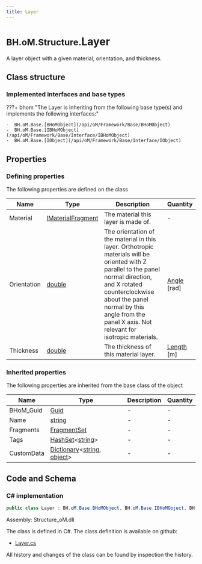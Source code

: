 ```yaml
---
title: Layer
---
```


# <small>BH.oM.Structure.</small>**Layer**

A layer object with a given material, orientation, and thickness.

## Class structure

### Implemented interfaces and base types

???+ bhom "The Layer is inheriting from the following base type(s) and implements the following interfaces:"

    -  BH.oM.Base.[BHoMObject](/api/oM/Framework/Base/BHoMObject)
    -  BH.oM.Base.[IBHoMObject](/api/oM/Framework/Base/Interface/IBHoMObject)
    -  BH.oM.Base.[IObject](/api/oM/Framework/Base/Interface/IObject)


## Properties



### Defining properties

The following properties are defined on the class

| Name             | Type             | Description      | Quantity         |
|------------------|------------------|------------------|------------------|
| Material | [IMaterialFragment](/api/oM/Analytical/Structure/MaterialFragments/IMaterialFragment) | The material this layer is made of. | - |
| Orientation | [double](https://learn.microsoft.com/en-us/dotnet/api/System.Double?view=netstandard-2.0) | The orientation of the material in this layer. Orthotropic materials will be oriented with Z parallel to the panel normal direction, and X rotated counterclockwise about the panel normal by this angle from the panel X axis. Not relevant for isotropic materials. | [Angle](/api/oM/Dimensional/Quantities/Attributes/Angle) [rad] |
| Thickness | [double](https://learn.microsoft.com/en-us/dotnet/api/System.Double?view=netstandard-2.0) | The thickness of this material layer. | [Length](/api/oM/Dimensional/Quantities/Attributes/Length) [m] |


### Inherited properties
The following properties are inherited from the base class of the object

| Name             | Type             | Description      | Quantity         |
|------------------|------------------|------------------|------------------|
| BHoM_Guid | [Guid](https://learn.microsoft.com/en-us/dotnet/api/System.Guid?view=netstandard-2.0) | - | - |
| Name | [string](https://learn.microsoft.com/en-us/dotnet/api/System.String?view=netstandard-2.0) | - | - |
| Fragments | [FragmentSet](/api/oM/Framework/Base/FragmentSet) | - | - |
| Tags | [HashSet](https://learn.microsoft.com/en-us/dotnet/api/System.Collections.Generic.HashSet-1?view=netstandard-2.0)&lt;[string](https://learn.microsoft.com/en-us/dotnet/api/System.String?view=netstandard-2.0)&gt; | - | - |
| CustomData | [Dictionary](https://learn.microsoft.com/en-us/dotnet/api/System.Collections.Generic.Dictionary-2?view=netstandard-2.0)&lt;[string](https://learn.microsoft.com/en-us/dotnet/api/System.String?view=netstandard-2.0), [object](https://learn.microsoft.com/en-us/dotnet/api/System.Object?view=netstandard-2.0)&gt; | - | - |


## Code and Schema

### C# implementation

``` C# title="C#"
public class Layer : BH.oM.Base.BHoMObject, BH.oM.Base.IBHoMObject, BH.oM.Base.IObject
```

Assembly: Structure_oM.dll

The class is defined in C#. The class definition is available on github:

- [Layer.cs](https://github.com/BHoM/BHoM/blob/develop/Structure_oM/SurfaceProperties\Layer.cs)

All history and changes of the class can be found by inspection the history.
